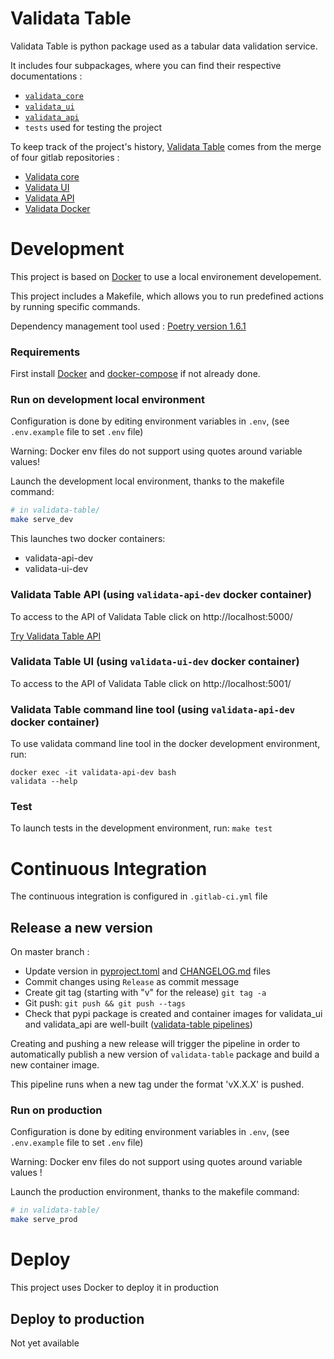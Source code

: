 # Validata Table

Validata Table is python package used as a tabular data validation service.

It includes four subpackages, where you can find their respective documentations :
- [`validata_core`](src/validata_core/README.md)
- [`validata_ui`](src/validata_ui/README.md)
- [`validata_api`](src/validata_api/README.md)
- `tests` used for testing the project

To keep track of the project's history, [Validata Table](https://gitlab.com/validata-table/validata-table) 
comes from the merge of four gitlab repositories :
- [Validata core](https://gitlab.com/validata-table/validata-core)
- [Validata UI](https://gitlab.com/validata-table/validata-ui)
- [Validata API](https://gitlab.com/validata-table/validata-api)
- [Validata Docker](https://gitlab.com/validata-table/validata-docker)

# Development

This project is based on [Docker](https://docs.docker.com) to use a local environement developement.

This project includes a Makefile, which allows you to run predefined actions 
by running specific commands.

Dependency management tool used : [Poetry version 1.6.1](https://python-poetry.org/docs/)

### Requirements

First install [Docker](https://docs.docker.com/install/) and [docker-compose](https://docs.docker.com/compose/) if not already done.


### Run on development local environment

Configuration is done by editing environment variables in `.env`, 
(see `.env.example` file to set `.env` file)

Warning: Docker env files do not support using quotes around variable values!

Launch the development local environment, thanks to the makefile command:
```bash
# in validata-table/
make serve_dev
```
This launches two docker containers:
- validata-api-dev
- validata-ui-dev

### Validata Table API (using `validata-api-dev` docker container)
To access to the API of Validata Table click on http://localhost:5000/

[Try Validata Table API](src/validata_api/README.md)

### Validata Table UI (using `validata-ui-dev` docker container)
To access to the API of Validata Table click on http://localhost:5001/

### Validata Table command line tool (using `validata-api-dev` docker container)
To use validata command line tool in the docker development environment, run:
  ```
  docker exec -it validata-api-dev bash
  validata --help
  ```

### Test
To launch tests in the development environment, run:
  ```make test```

# Continuous Integration

The continuous integration is configured in `.gitlab-ci.yml` file

## Release a new version

On master branch :
- Update version in [pyproject.toml](pyproject.toml) and [CHANGELOG.md](CHANGELOG.md) files
- Commit changes using `Release` as commit message
- Create git tag (starting with "v" for the release) `git tag -a`
- Git push: `git push && git push --tags`
- Check that pypi package is created and container images for validata_ui and validata_api are well-built 
([validata-table pipelines](https://gitlab.com/validata-table/validata-table/-/pipelines))

Creating and pushing a new release will trigger the pipeline in order to automatically publish 
a new version of `validata-table` package and build a new container image.

This pipeline runs when a new tag under the format 'vX.X.X' is pushed.

### Run on production

Configuration is done by editing environment variables in `.env`, 
(see `.env.example` file to set `.env` file)

Warning: Docker env files do not support using quotes around variable values !

Launch the production environment, thanks to the makefile command:
```bash
# in validata-table/
make serve_prod
```

# Deploy
This project uses Docker to deploy it in production

## Deploy to production
Not yet available
